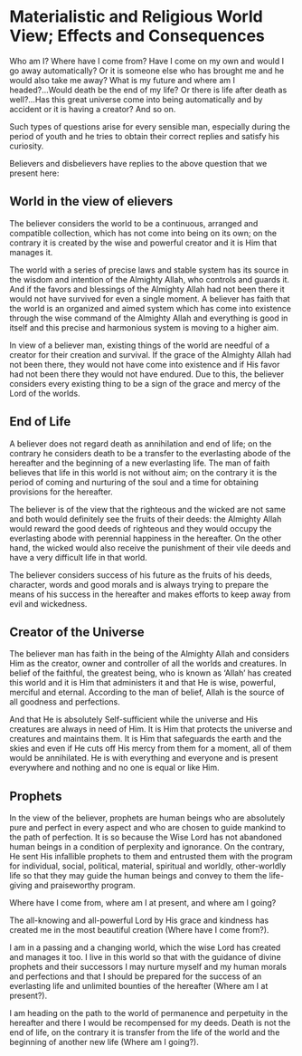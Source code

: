 Materialistic and Religious World View; Effects and Consequences
================================================================

Who am I? Where have I come from? Have I come on my own and would I go
away automatically? Or it is someone else who has brought me and he
would also take me away? What is my future and where am I
headed?...Would death be the end of my life? Or there is life after
death as well?...Has this great universe come into being automatically
and by accident or it is having a creator? And so on.

Such types of questions arise for every sensible man, especially during
the period of youth and he tries to obtain their correct replies and
satisfy his curiosity.

Believers and disbelievers have replies to the above question that we
present here:

World in the view of elievers
-----------------------------

The believer considers the world to be a continuous, arranged and
compatible collection, which has not come into being on its own; on the
contrary it is created by the wise and powerful creator and it is Him
that manages it.

The world with a series of precise laws and stable system has its source
in the wisdom and intention of the Almighty Allah, who controls and
guards it. And if the favors and blessings of the Almighty Allah had not
been there it would not have survived for even a single moment. A
believer has faith that the world is an organized and aimed system which
has come into existence through the wise command of the Almighty Allah
and everything is good in itself and this precise and harmonious system
is moving to a higher aim.

In view of a believer man, existing things of the world are needful of a
creator for their creation and survival. If the grace of the Almighty
Allah had not been there, they would not have come into existence and if
His favor had not been there they would not have endured. Due to this,
the believer considers every existing thing to be a sign of the grace
and mercy of the Lord of the worlds.

End of Life
-----------

A believer does not regard death as annihilation and end of life; on the
contrary he considers death to be a transfer to the everlasting abode of
the hereafter and the beginning of a new everlasting life. The man of
faith believes that life in this world is not without aim; on the
contrary it is the period of coming and nurturing of the soul and a time
for obtaining provisions for the hereafter.

The believer is of the view that the righteous and the wicked are not
same and both would definitely see the fruits of their deeds: the
Almighty Allah would reward the good deeds of righteous and they would
occupy the everlasting abode with perennial happiness in the hereafter.
On the other hand, the wicked would also receive the punishment of their
vile deeds and have a very difficult life in that world.

The believer considers success of his future as the fruits of his deeds,
character, words and good morals and is always trying to prepare the
means of his success in the hereafter and makes efforts to keep away
from evil and wickedness.

Creator of the Universe
-----------------------

The believer man has faith in the being of the Almighty Allah and
considers Him as the creator, owner and controller of all the worlds and
creatures. In belief of the faithful, the greatest being, who is known
as ‘Allah’ has created this world and it is Him that administers it and
that He is wise, powerful, merciful and eternal. According to the man of
belief, Allah is the source of all goodness and perfections.

And that He is absolutely Self-sufficient while the universe and His
creatures are always in need of Him. It is Him that protects the
universe and creatures and maintains them. It is Him that safeguards the
earth and the skies and even if He cuts off His mercy from them for a
moment, all of them would be annihilated. He is with everything and
everyone and is present everywhere and nothing and no one is equal or
like Him.

Prophets
--------

In the view of the believer, prophets are human beings who are
absolutely pure and perfect in every aspect and who are chosen to guide
mankind to the path of perfection. It is so because the Wise Lord has
not abandoned human beings in a condition of perplexity and ignorance.
On the contrary, He sent His infallible prophets to them and entrusted
them with the program for individual, social, political, material,
spiritual and worldly, other-worldly life so that they may guide the
human beings and convey to them the life-giving and praiseworthy
program.

Where have I come from, where am I at present, and where am I going?

The all-knowing and all-powerful Lord by His grace and kindness has
created me in the most beautiful creation (Where have I come from?).

I am in a passing and a changing world, which the wise Lord has created
and manages it too. I live in this world so that with the guidance of
divine prophets and their successors I may nurture myself and my human
morals and perfections and that I should be prepared for the success of
an everlasting life and unlimited bounties of the hereafter (Where am I
at present?).

I am heading on the path to the world of permanence and perpetuity in
the hereafter and there I would be recompensed for my deeds. Death is
not the end of life, on the contrary it is transfer from the life of the
world and the beginning of another new life (Where am I going?).



